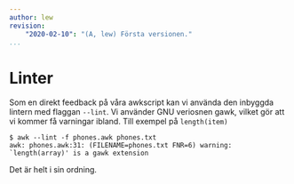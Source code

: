 ```yaml
---
author: lew
revision:
    "2020-02-10": "(A, lew) Första versionen."
...
```

Linter
=======================

Som en direkt feedback på våra awkscript kan vi använda den inbyggda lintern med flaggan `--lint`. Vi använder GNU veriosnen gawk, vilket gör att vi kommer få varningar ibland. Till exempel på `length(item)`

```
$ awk --lint -f phones.awk phones.txt
awk: phones.awk:31: (FILENAME=phones.txt FNR=6) warning: `length(array)' is a gawk extension
```

Det är helt i sin ordning.
